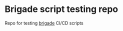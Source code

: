 # Brigade script testing repo
Repo for testing [brigade](https://github.com/Azure/brigade) CI/CD scripts

